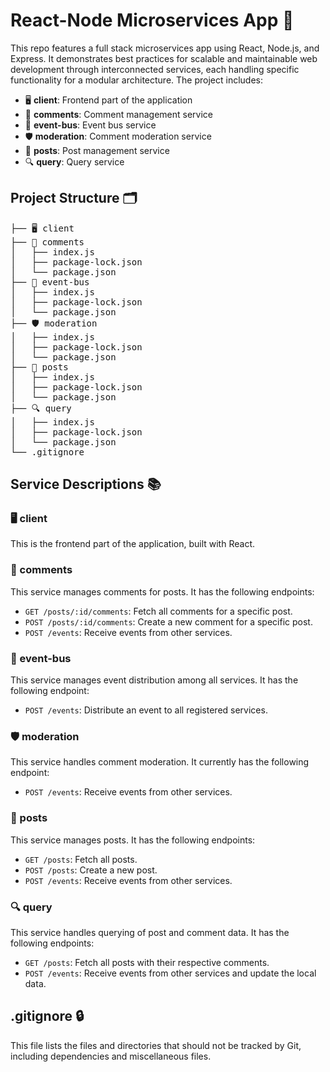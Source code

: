 # React-Node Microservices App 🚀

This repo features a full stack microservices app using React, Node.js, and Express. It demonstrates best practices for scalable and maintainable web development through interconnected services, each handling specific functionality for a modular architecture. The project includes:

- 🖥️ **client**: Frontend part of the application
- 💬 **comments**: Comment management service
- 📨 **event-bus**: Event bus service
- 🛡️ **moderation**: Comment moderation service
- 📝 **posts**: Post management service
- 🔍 **query**: Query service

## Project Structure 🗂️

<pre>
├── 🖥️ client
├── 💬 comments
│   ├── index.js
│   ├── package-lock.json
│   └── package.json
├── 📨 event-bus
│   ├── index.js
│   ├── package-lock.json
│   └── package.json
├── 🛡️ moderation
│   ├── index.js
│   ├── package-lock.json
│   └── package.json
├── 📝 posts
│   ├── index.js
│   ├── package-lock.json
│   └── package.json
├── 🔍 query
│   ├── index.js
│   ├── package-lock.json
│   └── package.json
└── .gitignore
</pre>

## Service Descriptions 📚

### 🖥️ client

This is the frontend part of the application, built with React.

### 💬 comments

This service manages comments for posts. It has the following endpoints:

- `GET /posts/:id/comments`: Fetch all comments for a specific post.
- `POST /posts/:id/comments`: Create a new comment for a specific post.
- `POST /events`: Receive events from other services.

### 📨 event-bus

This service manages event distribution among all services. It has the following endpoint:

- `POST /events`: Distribute an event to all registered services.

### 🛡️ moderation

This service handles comment moderation. It currently has the following endpoint:

- `POST /events`: Receive events from other services.

### 📝 posts

This service manages posts. It has the following endpoints:

- `GET /posts`: Fetch all posts.
- `POST /posts`: Create a new post.
- `POST /events`: Receive events from other services.

### 🔍 query

This service handles querying of post and comment data. It has the following endpoints:

- `GET /posts`: Fetch all posts with their respective comments.
- `POST /events`: Receive events from other services and update the local data.

## .gitignore 🔒

This file lists the files and directories that should not be tracked by Git, including dependencies and miscellaneous files.
